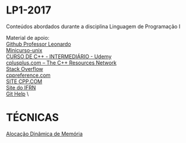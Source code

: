 # LP1-2017
Conteúdos abordados durante a disciplina Linguagem de Programação I

Material de apoio: \
[Github Professor Leonardo](https://github.com/leobezerra) \
[Minicurso-unix](https://leobezerra.github.io/minicurso-unix/html/#dirs) \
[CURSO DE C++ - INTERMEDIÁRIO - Udemy](https://www.udemy.com/cplusplus-intermediario/learn/v4/overview) \
[cplusplus.com – The C++ Resources Network](http://www.cplusplus.com/) \
[Stack Overflow](http://stackoverflow.com/) \
[cppreference.com](http://en.cppreference.com/w/) \
[SITE CPP.COM](http://www.cplusplus.com/) \
[Site do IFRN](https://wiki.sj.ifsc.edu.br/wiki/index.php/Introdu%C3%A7%C3%A3o_C%2B%2B) \
[Git Help](https://help.github.com/articles/adding-links-to-wikis/) \


# TÉCNICAS
[Alocação Dinâmica de Memória](https://pt.wikibooks.org/wiki/Programar_em_C%2B%2B/Aloca%C3%A7%C3%A3o_din%C3%A2mica_de_mem%C3%B3ria)
